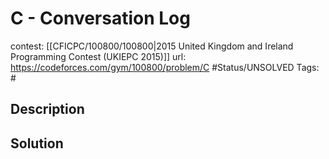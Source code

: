 # C - Conversation Log

contest: [[CFICPC/100800/100800|2015 United Kingdom and Ireland Programming Contest (UKIEPC 2015)]]
url: https://codeforces.com/gym/100800/problem/C
#Status/UNSOLVED
Tags: #

## Description

## Solution

